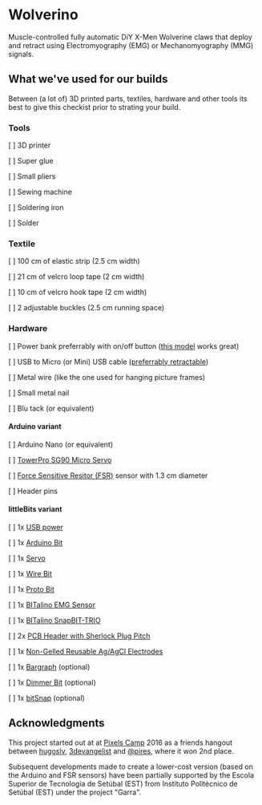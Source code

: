 # Wolverino
Muscle-controlled fully automatic DiY X-Men Wolverine claws that
deploy and retract using Electromyography (EMG) or Mechanomyography (MMG)
signals.

## What we've used for our builds
Between (a lot of) 3D printed parts, textiles, hardware and other
tools its best to give this checkist prior to strating your build.

### Tools
[ ] 3D printer

[ ] Super glue

[ ] Small pliers

[ ] Sewing machine

[ ] Soldering iron

[ ] Solder

### Textile 
[ ] 100 cm of elastic strip (2.5 cm width)

[ ] 21 cm of velcro loop tape (2 cm width)

[ ] 10 cm of velcro hook tape (2 cm width)

[ ] 2 adjustable buckles (2.5 cm running space)

### Hardware
[ ] Power bank preferrably with on/off button ([this
model](http://uk.rs-online.com/web/p/power-banks/7757504/) works
great)

[ ] USB to Micro (or Mini) USB cable ([preferrably retractable](http://www.dx.com/pt/p/retractable-usb-to-mini-usb-data-cable-74cm-length-22552#.WYMNZhRT7Ew))

[ ] Metal wire (like the one used for hanging picture frames)

[ ] Small metal nail

[ ] Blu tack (or equivalent)

#### Arduino variant
[ ] Arduino Nano (or equivalent)

[ ] [TowerPro SG90 Micro
Servo](http://www.dx.com/pt/p/towerpro-sg90-9g-mini-servo-with-accessories-12859?tc=EUR&gclid=EAIaIQobChMImq_ws_y61QIV1kAbCh2QWAYLEAQYAiABEgKSEfD_BwE#.WYMKfRRT7Ew)

[ ] [Force Sensitive Resitor
(FSR)](http://www.botnroll.com/en/outros/222-sen-09375-sensor-de-forca-resistivo-05-.html?search_query=fsr&results=3)
sensor with 1.3 cm diameter

[ ] Header pins

#### littleBits variant
[ ] 1x [USB power](https://shop.littlebits.cc/products/usb-power)

[ ] 1x [Arduino Bit](https://shop.littlebits.cc/products/arduino-bit)

[ ] 1x [Servo](https://shop.littlebits.cc/products/servo)

[ ] 1x [Wire Bit](https://shop.littlebits.cc/products/wire-bit)

[ ] 1x [Proto Bit](https://shop.littlebits.cc/products/proto)

[ ] 1x [BITalino EMG Sensor](https://store.plux.info/bitalino-sensors/8-electromyography-emg-sensor.html)

[ ] 1x [BITalino
SnapBIT-TRIO](https://store.plux.info/breakout-boards/221-snapbit-delta.html)

[ ] 2x [PCB Header with Sherlock Plug Pitch](https://store.plux.info/handy-tools/248-1x4-pcb-header-with-sherlock-plug-pitch-810122931.html)

[ ] 1x [Non-Gelled Reusable Ag/AgCl Electrodes](https://store.plux.info/electrodes/60-non-gelled-reusable-agagcl-electrodes.html)

[ ] 1x [Bargraph](https://shop.littlebits.cc/products/bargraph)
(optional)

[ ] 1x [Dimmer Bit](https://shop.littlebits.cc/products/dimmer) (optional)

[ ] 1x [bitSnap](https://shop.littlebits.cc/products/bitsnaps) (optional)

## Acknowledgments
This project started out at at [Pixels
Camp](https://github.com/PixelsCamp) 2016 as a friends hangout between
[hugoslv](https://github.com/hugoslv),
[3devangelist](https://github.com/3devangelist) and 
[@pires](https://github.com/pires), where it won 2nd place. 

Subsequent developments made to create a lower-cost version (based on
the Arduino and FSR sensors) have been partially supported by the
Escola Superior de Tecnologia de Setúbal (EST) from Instituto
Polit&eacute;cnico de Setúbal (EST) under the project "Garra".
